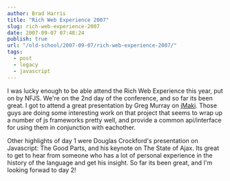 ```yaml
---
author: Brad Harris
title: "Rich Web Experience 2007"
slug: rich-web-experience-2007
date: 2007-09-07 07:48:24
publish: true
url: "/old-school/2007-09-07/rich-web-experience-2007/"
tags:
  - post
  - legacy
  - javascript
---
```


I was lucky enough to be able attend the Rich Web Experience this year, put on by NFJS.  We're on the 2nd day of the conference, and so far its been great.  I got to attend a great presentation by Greg Murray on [jMaki][].  Those guys are doing some interesting work on that project that seems to wrap up a number of js frameworks pretty well, and provide a common api/interface for using them in conjunction with eachother.

Other highlights of day 1 were Douglas Crockford's presentation on Javascript: The Good Parts, and his keynote on The State of Ajax.  Its great to get to hear from someone who has a lot of personal experience in the history of the language and get his insight.  So far its been great, and I'm looking forwad to day 2!

[jMaki]: http://jmaki.com/
